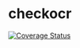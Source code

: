 # checkocr
[![Coverage Status](https://coveralls.io/repos/ChrisDeveloper/checkocr/badge.svg)](https://coveralls.io/r/ChrisDeveloper/checkocr)
